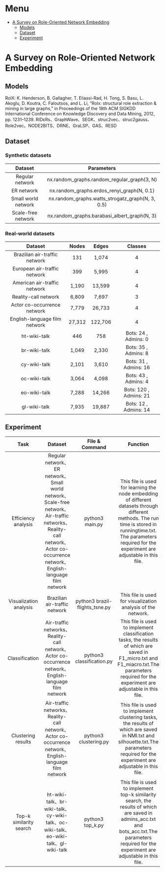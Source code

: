 ﻿# Menu
- [A Survey on Role-Oriented Network Embedding](#role-survey)
    - [Models](#models)
    - [Dataset](#dataset)
    - [Experiment](#experiment)
 
# A Survey on Role-Oriented Network Embedding
## Models 
RolX: K. Henderson, B. Gallagher, T. Eliassi-Rad, H. Tong, S. Basu, L. Akoglu, D. Koutra, C. Faloutsos, and L. Li, “Rolx: structural role extraction & mining in large graphs,” in Proceedings of the 18th ACM SIGKDD International Conference on Knowledge Discovery and Data Mining, 2012, pp. 1231–1239.
RIDεRs、GraphWave、SEGK、struc2vec、struc2gauss、Role2vec、NODE2BITS、DRNE、GraLSP、GAS、RESD

## Dataset
### Synthetic datasets
| Dataset  | Parameters |
| :----: | :----: | 
| Regular network |  nx.random_graphs.random_regular_graph(3, N) |
| ER network | nx.random_graphs.erdos_renyi_graph(N, 0.1) |
| Small world network | nx.random_graphs.watts_strogatz_graph(N, 3, 0.5) |
| Scale-free network | nx.random_graphs.barabasi_albert_graph(N, 3) |
### Real-world datasets
| Dataset |  Nodes | Edges | Classes |
| :----: | :----: |  :----: | :----: |
| Brazilian air-traffic network | 131 | 1,074 | 4 |
| European air-traffic network | 399 | 5,995 | 4 |
| American air-traffic network | 1,190 | 13,599 | 4 |
| Reality-call network| 6,809 | 7,697 | 3 |
| Actor co-occurrence network | 7,779 | 26,733| 4 |
| English-language film network | 27,312 | 122,706 | 4 |
| ht-wiki-talk | 446 | 758 | Bots: 24 , Admins:  0 |
| br-wiki-talk | 1,049 | 2,330 | Bots: 35 , Admins:  8 |
| cy-wiki-talk | 2,101 | 3,610 | Bots: 31 , Admins: 16 |
| oc-wiki-talk | 3,064 | 4,098 | Bots: 43 , Admins: 4 |
| eo-wiki-talk | 7,288 | 14,266 | Bots: 120 , Admins: 21 |
| gl-wiki-talk | 7,935 | 19,887 | Bots: 12 , Admins: 14 |

## Experiment
| Task |  Dataset | File & Command |  Function |
| :----: | :----: |  :----: |  :----: |
| Efficiency analysis | Regular network、ER network、Small world network、 Scale-free network、Air-traffic networks、Reality-call network、Actor co-occurrence network、English-language film network | python3 main.py| This file is used for learning the node embedding of different datasets through different methods. The run time is stored in runningtime.txt. The parameters required for the experiment are adjustable in this file.| 
| Visualization analysis | Brazilian air-traffic network | python3 brazil-flights_tsne.py | This file is used for visualization analysis of the network. |
| Classification | Air-traffic networks、Reality-call network、Actor co-occurrence network、English-language film network | python3 classification.py | This file is used to implement classification tasks, the results of which are saved in F1_micro.txt and F1_miacro.txt.The parameters required for the experiment are adjustable in this file.|
| Clustering results | Air-traffic networks、Reality-call network、Actor co-occurrence network、English-language film network | python3 clustering.py | This file is used to implement clustering tasks, the results of which are saved in NMI.txt and silhouette.txt.The parameters required for the experiment are adjustable in this file. |
| Top-k similarity search | ht-wiki-talk、br-wiki-talk、cy-wiki-talk、oc-wiki-talk、eo-wiki-talk、gl-wiki-talk | python3 top_k.py | This file is used to implement top-k similarity search, the results of which are saved in admins_acc.txt and bots_acc.txt.The parameters required for the experiment are adjustable in this file. |
